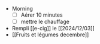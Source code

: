 - Morning
  * [ ] Aérer 10 minutes
  * [ ] mettre le chauffage
- Rempli [[e-cig]] le [[2024/12/03]]
- [[Fruits et légumes decembre]]